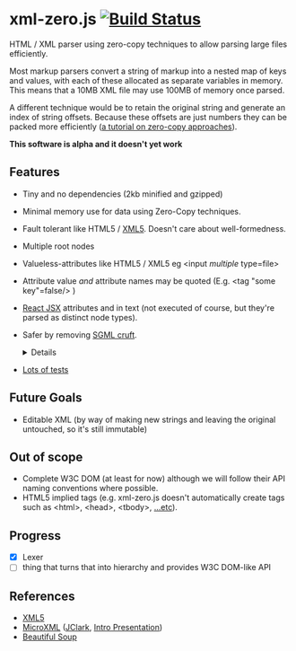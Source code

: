 # xml-zero.js [![Build Status](https://travis-ci.org/holloway/xml-zero.js.svg?branch=master)](https://travis-ci.org/holloway/xml-zero.js)
HTML / XML parser using zero-copy techniques to allow parsing large files efficiently.

Most markup parsers convert a string of markup into a nested map of keys and values, with each of these allocated as separate variables in memory. This means that a 10MB XML file may use 100MB of memory once parsed.

A different technique would be to retain the original string and generate an index of string offsets. Because these offsets are just numbers they can be packed more efficiently ([a tutorial on zero-copy approaches](http://roxlu.com/2015/052/building-a-zero-copy-parser)).

**This software is alpha and it doesn't yet work**

## Features
* Tiny and no dependencies (2kb minified and gzipped)
* Minimal memory use for data using Zero-Copy techniques.
* Fault tolerant like HTML5 / [XML5](https://github.com/Ygg01/xml5_draft). Doesn't care about well-formedness.
* Multiple root nodes
* Valueless-attributes like HTML5 / XML5 eg &lt;input *multiple* type=file&gt;
* Attribute value *and* attribute names may be quoted (E.g. &lt;tag "some key"=false/&gt; )
* [React JSX](https://facebook.github.io/react/docs/jsx-in-depth.html) attributes and in text (not executed of course, but they're parsed as distinct node types).
* Safer by removing [SGML cruft](https://www.owasp.org/index.php/XML_Security_Cheat_Sheet). <details>
    No support for external DTD resolution, or nested entity expansion. Only default entities in XML, NCRs, and HTML5 named entities are supported.
  </details>
  
* [Lots of tests](https://github.com/holloway/xml-zero.js/blob/master/src/lexer.test.js)

## Future Goals

* Editable XML (by way of making new strings and leaving the original untouched, so it's still immutable)

## Out of scope

* Complete W3C DOM (at least for now) although we will follow their API naming conventions where possible.
* HTML5 implied tags (e.g. xml-zero.js doesn't automatically create tags such as &lt;html&gt;, &lt;head&gt;, &lt;tbody&gt;, [...etc](https://www.w3.org/TR/html5/syntax.html#syntax-tag-omission)).

## Progress

- [x] Lexer
- [ ] thing that turns that into hierarchy and provides W3C DOM-like API

## References

* [XML5](https://github.com/Ygg01/xml5_draft)
* [MicroXML](https://www.w3.org/community/microxml/) ([JClark](http://blog.jclark.com/2010/12/microxml.html), [Intro Presentation](http://archive.xmlprague.cz/2013/presentations/Introducing_MicroXML.pdf)) 
* [Beautiful Soup](https://www.crummy.com/software/BeautifulSoup/)
